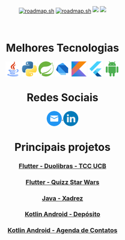 <div align="center">
  <a href="https://roadmap.sh"><img src="https://api.roadmap.sh/v1-badge/tall/646ecbc6f4193ae10b46f07d?variant=dark" alt="roadmap.sh" align="center"/></a>
  <a href="https://roadmap.sh"><img src="https://api.roadmap.sh/v1-badge/wide/646ecbc6f4193ae10b46f07d?variant=dark" alt="roadmap.sh" align="center"/></a>

  <img height="180em" src="https://github-readme-stats.vercel.app/api?username=caiocv18&show_icons=true&theme=tokyonight&include_all_commits=true&count_private=true"/>
  <img height="180em" src="https://github-readme-stats.vercel.app/api/top-langs/?username=caiocv18&layout=compact&langs_count=16&theme=tokyonight"/>
</div>
<br>
<div  align="center"> 
  <div style="display: inline_block"><br>
    <h1 align="center">Melhores Tecnologias</h1>
      <!-- Java -->
      <img align="center" height="40" width="40" alt="java-icon" src="images/java.png">
      <!-- Python -->
      <img align="center" height="40" width="40" alt="nodejs-icon" src="images/python.png">
      <!-- Spring Boot -->
      <img align="center" height="40" width="40" alt="nodejs-icon" src="images/spring_boot.svg">
      <!-- Dart -->
      <img align="center" height="40" width="40" alt="nodejs-icon" src="images/dart.png">
      <!-- Kotlin -->
      <img align="center" height="40" width="40" alt="nodejs-icon" src="images/kotlin.png">
      <!-- Flutter -->
      <img align="center" height="40" width="40" alt="nodejs-icon" src="images/flutter.png">
      <!-- Android -->
      <img align="center" height="40" width="40" alt="nodejs-icon" src="images/android.png">
    <h1 align="center">Redes Sociais</h1>
      <!-- Email -->
      <a href = "mailto: caioviniciuscv18@gmail.com">
        <img  align="center" height="40" width="40" src="images/email.png">
      </a>
      <!-- Linkedin -->
      <a href = "https://www.linkedin.com/in/caiocv18/">
        <img  align="center" height="40" width="40" src="images/linkedin.png">
      </a>
      <h1 align="center">Principais projetos</h1>
       <h3><a href="https://github.com/caiocv18/duolibras">Flutter - Duolibras - TCC UCB</a></h3>
       <h3><a href="https://github.com/caiocv18/projeto-perguntas">Flutter - Quizz Star Wars</h3>
      <h3><a href="https://github.com/caiocv18/xadrez">Java - Xadrez</h3>
      <h3><a href="https://github.com/caiocv18/CRUD-Deposito">Kotlin Android - Depósito</h3>
      <h3><a href="https://github.com/caiocv18/alura_agenda">Kotlin Android - Agenda de Contatos</h3>
  </div>
</div>
